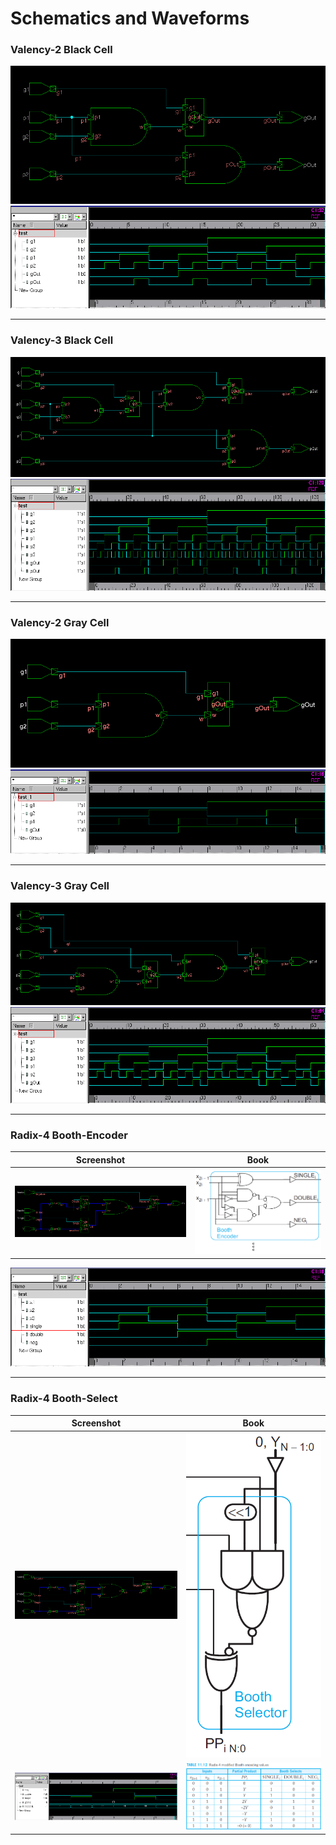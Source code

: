 # Schematics and Waveforms 

### Valency-2 Black Cell

![Valency-2 Black Cell Schematic](schematics/v2_blackC_screenshot.png)
![Valency-2 Black Cell Test Waveform](waves/v2_blackC_wave_screenshot.png)

***
### Valency-3 Black Cell

![Valency-3 Black Cell Schematic](schematics/v3_blackC_screenshot.png)
![Valency-3 Black Cell Test Waveform](waves/v3_blackC_wave_screenshot.png)

***
### Valency-2 Gray Cell

![Valency-2 Gray Cell Schematic](schematics/v2_grayC_screenshot.png)
![Valency-2 Gray Cell Test Waveform](waves/v2_grayC_wave_screenshot.png)

***
### Valency-3 Gray Cell

![Valency-3 Gray Cell Schematic](schematics/v3_grayC_screenshot.png) 
![Valency-3 Gray Cell Test Waveform](waves/v3_grayC_wave_screenshot.png)

***
### Radix-4 Booth-Encoder 

Screenshot                                                           | Book 
:-------------------------------------------------------------------:|:------------------------------------------------------------------------:
![Radix-4 Booth-Encoder Schematic](schematics/32bit_booth_select_screenshot.png) | ![Radix-4 Booth-Encoder Book Schematic](schematics/rad4_booth_encode_schema(book).png)

![Radix-4 Booth-Encoder Test Waveform](waves/rad4_booth_encoder_wave_screenshot.png)

***
### Radix-4 Booth-Select 

Screenshot                                                           | Book 
:-------------------------------------------------------------------:|:------------------------------------------------------------------------:
![Radix-4 Booth-Select Schematic](schematics/32bit_booth_select_screenshot.png) | ![Radix-4 Booth-Select Book Schematic](schematics/32bit_booth_select_schema(book).png)
![Radix-4 Booth-Select Waveform](waves/32bit_booth_selector_wave_screenshot.png) | ![Radix-4 Booth-Select Book Table](waves/rad4_booth_table.png)



<!--- This is a comment using standard html tags!

One way to put images side by side is to form a table:

Schematic                                                            | Test Waveform
:-------------------------------------------------------------------:|:------------------------------------------------------------------------:
![Valency-2 Gray Cell Schematic](schematics/v2_grayC_screenshot.png) | ![Valency-2 Gray Cell Test Waveform](waves/v2_grayC_wave_screenshot.png)

The other way is to just put both in the same line, however if the images are too big it will not work.
-->